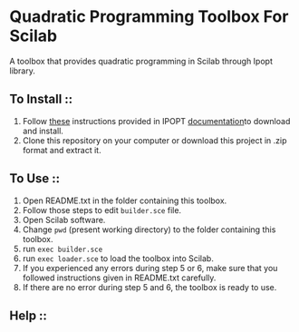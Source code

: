 # Quadratic Programming Toolbox For Scilab
 
 A toolbox that provides quadratic programming in Scilab through Ipopt library.
 
## To Install ::
1. Follow [these](http://www.coin-or.org/Ipopt/documentation/node10.html "IPOPT documentation") instructions provided in IPOPT [documentation](http://www.coin-or.org/Ipopt/documentation/ "IPOPT Home page")to download and install.
2. Clone this repository on your computer or download this project in .zip format and extract it.

## To Use ::
1. Open README.txt in the folder containing this toolbox.
2. Follow those steps to edit `builder.sce` file.
3. Open Scilab software.
4. Change `pwd` (present working directory) to the folder containing this toolbox.
5. run `exec builder.sce`
6. run `exec loader.sce` to load the toolbox into Scilab.
7. If you experienced any errors during step 5 or 6, make sure that you followed instructions given in README.txt carefully.
8. If there are no error during step 5 and 6, the toolbox is ready to use.

## Help ::

